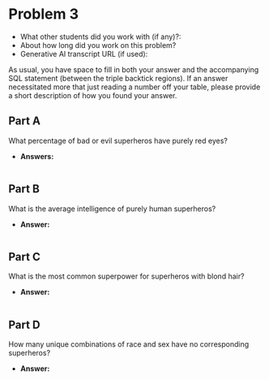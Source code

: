 # Problem 3
- What other students did you work with (if any)?:
- About how long did you work on this problem?
- Generative AI transcript URL (if used):

As usual, you have space to fill in both your answer and the accompanying SQL statement (between the triple backtick regions). If an answer necessitated more that just reading a number off your table, please provide a short description of how you found your answer.

## Part A
What percentage of bad or evil superheros have purely red eyes?
- **Answers:**
```sql

```

## Part B
What is the average intelligence of purely human superheros?
- **Answer:**
```sql

```

## Part C
What is the most common superpower for superheros with blond hair?
- **Answer:**
```sql

```

## Part D
How many unique combinations of race and sex have no corresponding superheros?
- **Answer:**
```sql

```

